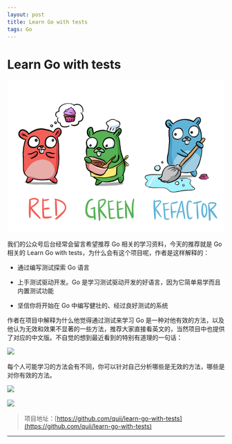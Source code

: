 ```yaml
---
layout: post
title: Learn Go with tests
tags: Go
---
```


# Learn Go with tests

![](https://raw.githubusercontent.com/quii/learn-go-with-tests/master/red-green-blue-gophers-smaller.png)

我们的公众号后台经常会留言希望推荐 Go 相关的学习资料，今天的推荐就是 Go 相关的 Learn Go with tests，为什么会有这个项目呢，作者是这样解释的：

* 通过编写测试探索 Go 语言

* 上手测试驱动开发。Go 是学习测试驱动开发的好语言，因为它简单易学而且内置测试功能

* 坚信你将开始在 Go 中编写健壮的、经过良好测试的系统

作者在项目中解释为什么他觉得通过测试来学习 Go 是一种对他有效的方法，以及他认为无效和效果不显著的一些方法，推荐大家直接看英文的，当然项目中也提供了对应的中文版。不自觉的想到最近看到的特别有道理的一句话：

![](https://7465-test-3c9b5e-1258459492.tcb.qcloud.la/GitHub精选/learn_method.jpeg)

每个人可能学习的方法会有不同，你可以针对自己分析哪些是无效的方法，哪些是对你有效的方法。

![](https://7465-test-3c9b5e-1258459492.tcb.qcloud.la/GitHub精选/learngobytests/gotests1.png)

![](https://7465-test-3c9b5e-1258459492.tcb.qcloud.la/GitHub精选/learngobytests/gotests2.png)

> 项目地址：[https://github.com/quii/learn-go-with-tests](https://github.com/quii/learn-go-with-tests)

***

